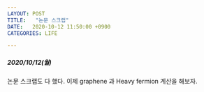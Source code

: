 ```yaml
---
LAYOUT: POST
TITLE:   "논문 스크랩"
DATE:   2020-10-12 11:50:00 +0900
CATEGORIES: LIFE

---
```




#####  2020/10/12(월)


논문 스크랩도 다 했다. 이제 graphene 과 Heavy fermion 계산을 해보자. 



